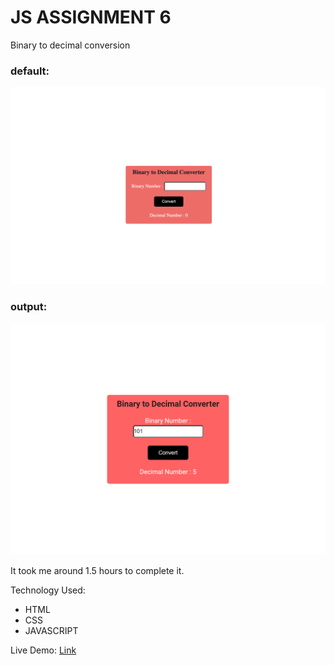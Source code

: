 # JS ASSIGNMENT 6

Binary to decimal conversion

### default:

![default](./default.png)

### output:

![thumbnail](./output.png)

It took me around 1.5 hours to complete it.

Technology Used:

- HTML
- CSS
- JAVASCRIPT

Live Demo: [Link](https://js-binary-to-decimal.netlify.app/)
